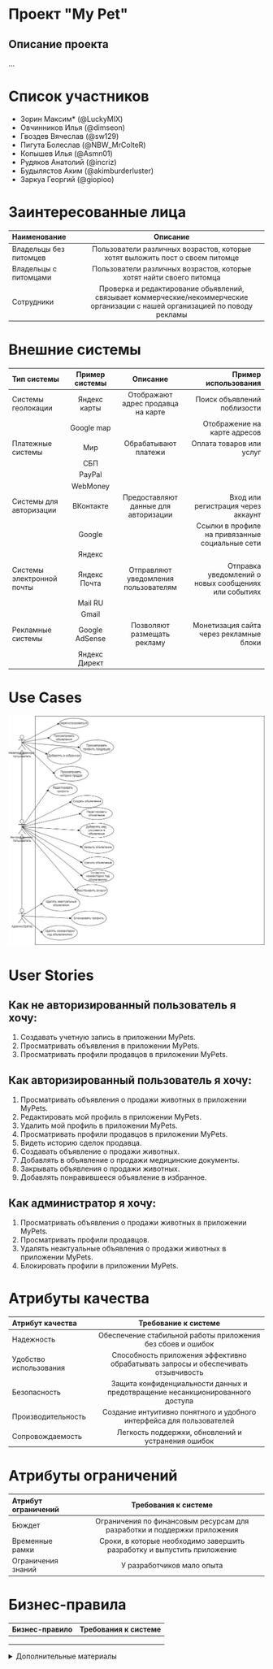 # Проект "My Pet"

## Описание проекта

...

# Список участников
- Зорин Максим* (@LuckyMIX)
- Овчинников Илья (@dimseon)
- Гвоздев Вячеслав (@sw129)
- Пигута Болеслав (@NBW_MrColteR)
- Копышев Илья (@Asmn01)
- Рудяков Анатолий (@incriz)
- Будылястов Аким (@akimburderluster)
- Заркуа Георгий (@giopioo)

# Заинтересованные лица

| **Наименование** | **Описание** |
| :--------------- | :-----------: |
| Владельцы без питомцев | Пользователи различных возрастов, которые хотят выложить пост о своем питомце |
| Владельцы с питомцами  | Пользователи различных возрастов, которые хотят найти своего питомца |
| Сотрудники             | Проверка и редактирование обьявлений, связывает коммерческие/некоммерческие организации с нашей организацией по поводу рекламы |

# Внешние системы

|      **Тип системы**    | **Пример системы** | **Описание** | **Пример использования** |
| :---------------------- | :----------------: | :----------: | -----------------------: |
| Системы геолокации        | Яндекс карты     | Отображают адрес продавца на карте  | Поиск объявлений поблизости |
|                           | Google map       |                                      | Отображение на карте адресов |
| Платежные системы         | Мир              | Обрабатывают платежи                 | Оплата товаров или услуг     |
|                           | СБП              |                                      |                                 |
|                           | PayPal           |                                      |                                 |
|                           | WebMoney         |                                      |                                 |
| Системы для авторизации   | ВКонтакте        | Предоставляют данные для авторизации | Вход или регистрация через аккаунт              |
|                           | Google           |                                      | Ссылки в профиле на привязанные социальные сети |
|                           |  Яндекс          |                                      |                                                     |
| Системы электронной почты | Яндекс Почта   | Отправляют уведомления пользователям | Отправка уведомлений о новых сообщениях или событиях |
|                           | Mail RU          |               |                                                        |
|                           | Gmail            |               |                                                        |
| Рекламные системы         | Google AdSense   | Позволяют размещать рекламу          | Монетизация сайта через рекламные блоки |
|                           | Яндекс Директ    |                                      |                                        |

# Use Cases

![use_cases](/docs/img/use_cases.jpg)

# User Stories
## Как не авторизированный пользователь я хочу:

1. Создавать учетную запись в приложении MyPets.
2. Просматривать объявления в приложении MyPets.
3. Просматривать профили продавцов в приложении MyPets.

## Как авторизированный пользователь я хочу:

1. Просматривать объявления о продажи животных в приложении MyPets.
2. Редактировать мой профиль в приложении MyPets.
3. Удалить мой профиль в приложении MyPets.
4. Просматривать профили продавцов в приложении MyPets.
5. Видеть историю сделок продавца.
6. Создавать объявление о продажи животных.
7. Добавлять в объявление о продажи медицинские документы.
8. Закрывать объявления о продажи животных.
9. Добавлять понравившееся объявление в избранное.

## Как администратор я хочу:

1. Просматривать объявления о продажи животных в приложении MyPets.
2. Просматривать профили продавцов.
3. Удалять неактуальные объявления о продажи животных в приложении MyPets.
4. Блокировать профили в приложении MyPets.

# Атрибуты качества

| **Атрибут качества** | **Требование к системе** |
| :------------------- | :----------------------: |
| Надежность | Обеспечение стабильной работы приложения без сбоев и ошибок |
| Удобство использования | Способность приложения эффективно обрабатывать запросы и обеспечивать отзывчивость |
| Безопасность | Защита конфиденциальности данных и предотвращение несанкционированного доступа |
| Производительность | Создание интуитивно понятного и удобного интерфейса для пользователей |
| Сопровождаемость | Легкость поддержки, обновлений и устранения ошибок |

# Атрибуты ограничений

| **Атрибут ограничений** | **Требования к системе** |
| :---------------------- | :----------------------: |
| Бюждет | Ограничения по финансовым ресурсам для разработки и поддержки приложения |
| Временные рамки | Сроки, в которые необходимо завершить разработку и выпустить приложение |
| Ограничения знаний | У разработчиков мало опыта |

# Бизнес-правила

| **Бизнес-правило** | **Требования к системе** |
| :----------------- | :----------------------: |
|  |  |
|  |  |
|  |  |

<details>

<summary> Дополнительные материалы </summary>

- [Презентация - 2 итерация](https://docs.google.com/presentation/d/1CKpK3zMH-2JOCmEP2eT4igdKhnbb5PSI/edit#slide=id.p1)
- [Презентация - 3 итерация](https://docs.google.com/presentation/d/1anC2PfXsj7O7-wJt82ZYhmWUuNbMYA4IsOIIubu5-Js/edit#slide=id.p1)

</details>